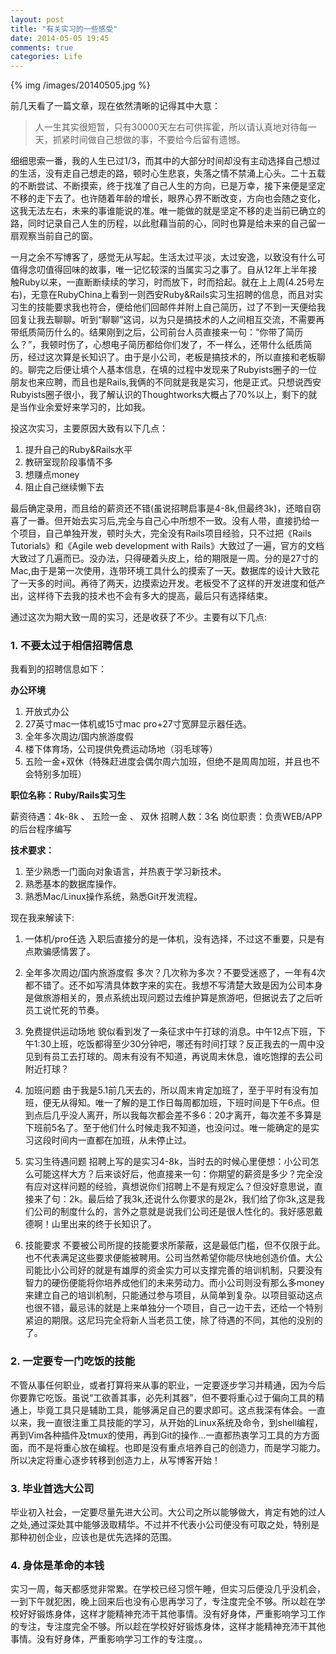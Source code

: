 ```yaml
---
layout: post
title: "有关实习的一些感受"
date: 2014-05-05 19:45
comments: true
categories: Life
---
```

{% img /images/20140505.jpg %}

前几天看了一篇文章，现在依然清晰的记得其中大意：

> 人一生其实很短暂，只有30000天左右可供挥霍，所以请认真地对待每一天，抓紧时间做自己想做的事，不要给今后留有遗憾。

细细思索一番，我的人生已过1/3，而其中的大部分时间却没有主动选择自己想过的生活，没有走自己想走的路，顿时心生悲哀，失落之情不禁涌上心头。二十五载的不断尝试、不断摸索，终于找准了自己人生的方向，已是万幸，接下来便是坚定不移的走下去了。也许随着年龄的增长，眼界心界不断改变，方向也会随之变化，这我无法左右，未来的事谁能说的准。唯一能做的就是坚定不移的走当前已确立的路，同时记录自己人生的历程，以此慰藉当前的心，同时也算是给未来的自己留一扇观察当前自己的窗。

一月之余不写博客了，感觉无从写起。生活太过平淡，太过安逸，以致没有什么可值得念叨值得回味的故事，唯一记忆较深的当属实习之事了。自从12年上半年接触Ruby以来，一直断断续续的学习，时而放下，时而拾起。就在上上周(4.25号左右)，无意在RubyChina上看到一则西安Ruby&Rails实习生招聘的信息，而且对实习生的技能要求我也符合，便给他们回邮件并附上自己简历，过了不到一天便给我回复让我去聊聊。听到“聊聊”这词，以为只是搞技术的人之间相互交流，不需要再带纸质简历什么的。结果刚到之后，公司前台人员直接来一句：“你带了简历么？”，我顿时伤了，心想电子简历都给你们发了，不一样么，还带什么纸质简历，经过这次算是长知识了。由于是小公司，老板是搞技术的，所以直接和老板聊的。聊完之后便让填个人基本信息，在填的过程中发现来了Rubyists圈子的一位朋友也来应聘，而且也是Rails,我俩的不同就是我是实习，他是正式。只想说西安Rubyists圈子很小，我了解认识的Thoughtworks大概占了70%以上，剩下的就是当作业余爱好来学习的，比如我。

<!-- more -->

投这次实习，主要原因大致有以下几点：

1. 提升自己的Ruby&Rails水平
2. 教研室现阶段事情不多
3. 想赚点money
4. 阻止自己继续懒下去

最后确定录用，而且给的薪资还不错(虽说招聘启事是4-8k,但最终3k)，还暗自窃喜了一番。但开始去实习后,完全与自己心中所想不一致。没有人带，直接扔给一个项目，自己单独开发，顿时头大，完全没有Rails项目经验，只不过把《Rails Tutorials》和《Agile web development with Rails》大致过了一遍，官方的文档大致过了几遍而已。没办法，只得硬着头皮上，给的期限是一周。分的是27寸的Mac,由于是第一次使用，连带环境工具什么的摸索了一天。数据库的设计大致花了一天多的时间。再待了两天，边摸索边开发。老板受不了这样的开发进度和低产出，这样待下去我的技术也不会有多大的提高，最后只有选择结束。

通过这次为期大致一周的实习，还是收获了不少。主要有以下几点:

### 1. 不要太过于相信招聘信息

我看到的招聘信息如下：

**办公环境**

1. 开放式办公
2. 27英寸mac一体机或15寸mac pro+27寸宽屏显示器任选。
3. 全年多次周边/国内旅游度假
4. 楼下体育场，公司提供免费运动场地（羽毛球等）
5. 五险一金+双休（特殊赶进度会偶尔周六加班，但绝不是周周加班，并且也不会特别多加班）

**职位名称：Ruby/Rails实习生**

薪资待遇：4k-8k 、 五险一金 、 双休
招聘人数：3名
岗位职责：负责WEB/APP的后台程序编写

**技术要求：**

1. 至少熟悉一门面向对象语言，并热衷于学习新技术。
2. 熟悉基本的数据库操作。
3. 熟悉Mac/Linux操作系统，熟悉Git开发流程。

现在我来解读下:

1. 一体机/pro任选
入职后直接分的是一体机，没有选择，不过这不重要，只是有点欺骗感情罢了。

2. 全年多次周边/国内旅游度假
多次？几次称为多次？不要受迷惑了，一年有4次都不错了。还不如写清具体数字来的实在。我想不写清楚大致是因为公司本身是做旅游相关的，景点系统出现问题过去维护算是旅游吧，但据说去了之后听员工说忙死的节奏。

3. 免费提供运动场地
貌似看到发了一条征求中午打球的消息。中午12点下班，下午1:30上班，吃饭都得至少30分钟吧，哪还有时间打球？反正我去的一周中没见到有员工去打球的。周末有没有不知道，再说周末休息，谁吃饱撑的去公司附近打球？

4. 加班问题
由于我是5.1前几天去的，所以周末肯定加班了，至于平时有没有加班，便无从得知。唯一了解的是工作日每周都加班，下班时间是下午6点。但到点后几乎没人离开，所以我每次都会差不多6：20才离开，每次差不多算是下班前5名了。至于他们什么时候走我不知道，也没问过。唯一能确定的是实习这段时间内一直都在加班，从未停止过。

5. 实习生待遇问题
招聘上写的是实习4-8k，当时去的时候心里便想：小公司怎么可能这样大方？后来谈好后，他直接来一句：你期望的薪资是多少？完全没有应对这样问题的经验，真想说你们招聘上不是有规定么？但没好意思说，直接来了句：2k。最后给了我3k,还说什么你要求的是2k，我们给了你3k,这是我们公司的制度什么的，言外之意就是说我们公司还是很人性化的。我好感恩戴德啊！山里出来的终于长知识了。

6. 技能要求
不要被公司所提的技能要求所蒙蔽，这是最低门槛，但不仅限于此。也不代表满足这些要求便能被聘用。公司当然希望你能尽快地创造价值。大公司能比小公司好的就是有雄厚的资金实力可以支撑完善的培训机制，只要没有智力的硬伤便能将你培养成他们的未来劳动力。而小公司则没有那么多money来建立自己的培训机制，只能通过参与项目，从简单到复杂。以项目驱动这点也很不错，最忌讳的就是上来单独分一个项目，自己一边干去，还给一个特别紧迫的期限。这尼玛完全将新人当老员工使，除了待遇的不同，其他的没别的了。

### 2. 一定要专一门吃饭的技能
不管从事任何职业，或者打算将来从事的职业，一定要逐步学习并精通，因为今后你要靠它吃饭。虽说“工欲善其事，必先利其器”，但不要将重心过于偏向工具的精通上，毕竟工具只是辅助工具，能够满足自己的要求即可。这点我深有体会。一直以来，我一直很注重工具技能的学习，从开始的Linux系统及命令，到shell编程，再到Vim各种插件及tmux的使用，再到Git的操作...一直都热衷学习工具的方方面面，而不是将重心放在编程。也即是没有重点培养自己的创造力，而是学习能力。所以决定将重心逐步转移到创造力上，从写博客开始！

### 3. 毕业首选大公司
毕业初入社会，一定要尽量先进大公司。大公司之所以能够做大，肯定有她的过人之处,通过深处其中能够汲取精华。不过并不代表小公司便没有可取之处，特别是那种初创企业，应该也是优先选择的范围。

### 4. 身体是革命的本钱
实习一周，每天都感觉非常累。在学校已经习惯午睡，但实习后便没几乎没机会，一到下午就犯困，晚上回来后也没有心思再学习了，专注度完全不够。所以趁在学校好好锻炼身体，这样才能精神充沛干其他事情。没有好身体，严重影响学习工作的专注，专注度完全不够。所以趁在学校好好锻炼身体，这样才能精神充沛干其他事情。没有好身体，严重影响学习工作的专注度。。
